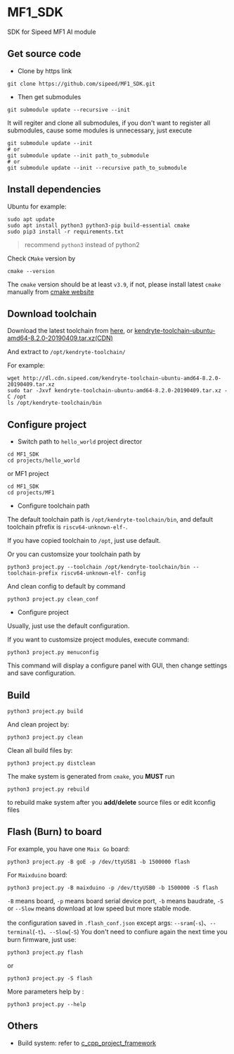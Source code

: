 MF1_SDK
==========

SDK for Sipeed MF1 AI module



## Get source code

* Clone by https link

```
git clone https://github.com/sipeed/MF1_SDK.git
```

* Then get submodules

```
git submodule update --recursive --init
```

It will regiter and clone all submodules, if you don't want to register all submodules, cause some modules is unnecessary, just execute
```
git submodule update --init
# or 
git submodule update --init path_to_submodule
# or
git submodule update --init --recursive path_to_submodule
```

## Install dependencies

Ubuntu for example:

```
sudo apt update
sudo apt install python3 python3-pip build-essential cmake
sudo pip3 install -r requirements.txt

```
> recommend `python3` instead of python2

Check `CMake` version by 

```
cmake --version
```

The `cmake` version should be at least `v3.9`, if not, please install latest `cmake` manually from [cmake website](https://cmake.org/download/)




## Download toolchain

Download the latest toolchain from [here](https://github.com/kendryte/kendryte-gnu-toolchain/releases), or [kendryte-toolchain-ubuntu-amd64-8.2.0-20190409.tar.xz(CDN)](http://dl.cdn.sipeed.com/kendryte-toolchain-ubuntu-amd64-8.2.0-20190409.tar.xz)

And extract to `/opt/kendryte-toolchain/`

For example:

```
wget http://dl.cdn.sipeed.com/kendryte-toolchain-ubuntu-amd64-8.2.0-20190409.tar.xz
sudo tar -Jxvf kendryte-toolchain-ubuntu-amd64-8.2.0-20190409.tar.xz -C /opt
ls /opt/kendryte-toolchain/bin
```

## Configure project

* Switch path to `hello_world` project director

```
cd MF1_SDK
cd projects/hello_world
```

or MF1 project

```
cd MF1_SDK
cd projects/MF1
```

* Configure toolchain path

The default toolchain path is `/opt/kendryte-toolchain/bin`,
and default toolchain pfrefix is `riscv64-unknown-elf-`.

If you have copied toolchain to `/opt`, just use default.

Or you can customsize your toolchain path by 

```
python3 project.py --toolchain /opt/kendryte-toolchain/bin --toolchain-prefix riscv64-unknown-elf- config 
```

And clean config to default by command

```
python3 project.py clean_conf
```

* Configure project

Usually, just use the default configuration.

If you want to customsize project modules, execute command:

```
python3 project.py menuconfig
```

This command will display a configure panel with GUI,
then change settings and save configuration.

## Build

```
python3 project.py build
```

And clean project by:

```
python3 project.py clean
```

Clean all build files by:

```
python3 project.py distclean
```

The make system is generated from `cmake`, 
you **MUST** run

```
python3 project.py rebuild
```

to rebuild make system after you **add/delete** source files or edit kconfig files




## Flash (Burn) to board


For example, you have one `Maix Go` board:

```
python3 project.py -B goE -p /dev/ttyUSB1 -b 1500000 flash
```

For `Maixduino` board:

```
python3 project.py -B maixduino -p /dev/ttyUSB0 -b 1500000 -S flash
```

`-B` means board, `-p` means board serial device port, `-b` means baudrate, `-S` or `--Slow` means download at low speed but more stable mode.

the configuration saved in `.flash_conf.json` except args: `--sram`(`-s`)、`--terminal`(`-t`)、`--Slow`(`-S`)
You don't need to confiure again the next time you burn firmware, just use:
```
python3 project.py flash
```
or 
```
python3 project.py -S flash
```


More parameters help by :

```
python3 project.py --help
```


## Others

* Build system: refer to [c_cpp_project_framework](https://github.com/Neutree/c_cpp_project_framework)







